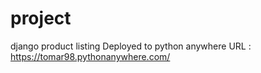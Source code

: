 # project
django product listing
Deployed to python anywhere
URL :  https://tomar98.pythonanywhere.com/
